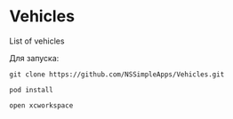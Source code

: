 # Vehicles
List of vehicles

Для запуска:

`git clone https://github.com/NSSimpleApps/Vehicles.git`

`pod install`

`open xcworkspace`
